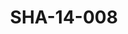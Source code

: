 ---
pid: SHA-14-008
title: SHA-14-008
language: ar
original_label: 
rights: شرحبيل احمد
location_of_original: شرحبيل احمد
photographer_or_studio: 
scanned_from: photograph 8 by 11
_date: '1965'
location: تونس
description: 'عيد المرجان شرحبيل احمد حسن سروجي كامل حسين في رقص شعبي '
additional_notes: 
permission_display: 'yes'
on_server: 'no'
on_website: 'no'
permalink: /photopages/ar/SHA-14-008
layout: photo-page
---